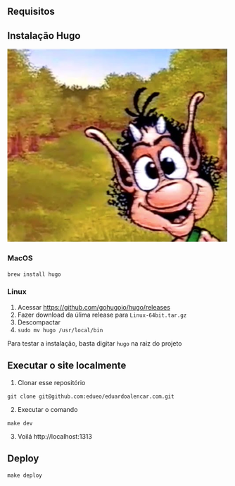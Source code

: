## Requisitos

## Instalação Hugo

![Hugo](hugo.jpg)

### MacOS

`brew install hugo`

### Linux

1. Acessar https://github.com/gohugoio/hugo/releases
2. Fazer download da úlima release para `Linux-64bit.tar.gz`
3. Descompactar
4. `sudo mv hugo /usr/local/bin`

Para testar a instalação, basta digitar `hugo` na raiz do projeto

## Executar o site localmente

1. Clonar esse repositório
```
git clone git@github.com:edueo/eduardoalencar.com.git
```

2. Executar o comando
```
make dev
```

3. Voilá
http://localhost:1313

## Deploy

```
make deploy
```
